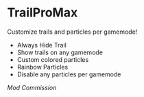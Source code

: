 # TrailProMax

Customize trails and particles per gamemode!

- Always Hide Trail
- Show trails on any gamemode
- Custom colored particles
- Rainbow Particles
- Disable any particles per gamemode

*Mod Commission*